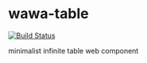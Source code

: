 # wawa-table
[![Build Status](https://travis-ci.com/matpl/wawa-table.svg?branch=master)](https://travis-ci.com/matpl/wawa-table.svg)

minimalist infinite table web component
